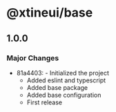 # @xtineui/base

## 1.0.0

### Major Changes

- 81a4403: - Initialized the project
  - Added eslint and typescript
  - Added base package
  - Added base configuration
  - First release
